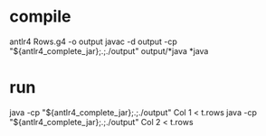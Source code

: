 # compile
antlr4 Rows.g4 -o output
javac -d output -cp "${antlr4_complete_jar};.;./output" output/*java *java

# run
java -cp "${antlr4_complete_jar};.;./output" Col 1 < t.rows
java -cp "${antlr4_complete_jar};.;./output" Col 2 < t.rows 